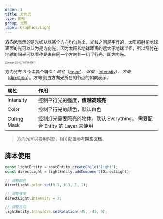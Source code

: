 ```yaml
---
order: 1
title: 方向光
type: 图形
group: 光照
label: Graphics/Light
---
```


**方向光**表示的是光线从以某个方向均匀射出，光线之间是平行的，太阳照射在地球表面的光可以认为是方向光，因为太阳和地球距离的远大于地球半径，所以照射在地球的阳光可以看作是来自同一个方向的一组平行光，即方向光。

<img src="https://gw.alipayobjects.com/zos/OasisHub/a7f8b3f7-1a5f-4a56-8e57-1636a72aa1fb/image-20240319173643671.png" alt="image-20240319173643671" style="zoom:50%;" />

方向光有 3 个主要个特性：_颜色_（[color](/apis/core/#DirectLight-color)）、_强度_（[intensity](/apis/core/#DirectLight-intensity)）、_方向_（[direction](/apis/core/#DirectLight-direction)）。_方向_ 则由方向光所在的节点的朝向表示。

| 属性         | 作用                                                                      |
| :----------- | :------------------------------------------------------------------------ |
| Intensity    | 控制平行光的强度，**值越高越亮**                                          |
| Color        | 控制平行光的颜色，默认白色                                                |
| Culling Mask | 控制灯光需要照亮的物体，默认 Everything。 需要配合 Entity 的 Layer 来使用 |

> 方向光可以投射阴影，相关配置参考[阴影文档](/docs/graphics/light/shadow)。

## 脚本使用

```typescript
const lightEntity = rootEntity.createChild("light");
const directLight = lightEntity.addComponent(DirectLight);

// 调整颜色
directLight.color.set(0.3, 0.3, 1, 1);

// 调整强度
directLight.intensity = 2;

// 调整方向
lightEntity.transform.setRotation(-45, -45, 0);
```
